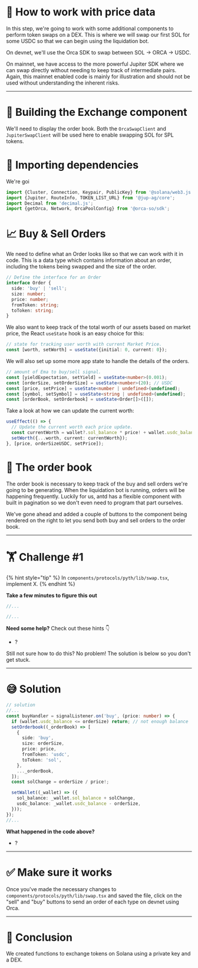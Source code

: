 # 🧐 How to work with price data

In this step, we're going to work with some additional components to perform token swaps on a DEX. This is where we will swap our first SOL for some USDC so that we can begin using the liquidation bot.

On devnet, we'll use the Orca SDK to swap between SOL -> ORCA -> USDC.

On mainnet, we have access to the more powerful Jupiter SDK where we can swap directly without needing to keep track of intermediate pairs. Again, this mainnet enabled code is mainly for illustration and should not be used without understanding the inherent risks.

---

# 🧱 Building the Exchange component

We'll need to display the order book. Both the `OrcaSwapClient` and `JupiterSwapClient` will be used here to enable swapping SOL for SPL tokens.

# 🚚 Importing dependencies

We're goi

```typescript
import {Cluster, Connection, Keypair, PublicKey} from '@solana/web3.js';
import {Jupiter, RouteInfo, TOKEN_LIST_URL} from '@jup-ag/core';
import Decimal from 'decimal.js';
import {getOrca, Network, OrcaPoolConfig} from '@orca-so/sdk';
```

# 📈 Buy & Sell Orders

We need to define what an Order looks like so that we can work with it in code. This is a data type which contains information about an order, including the tokens being swapped and the size of the order.

```typescript
// Define the interface for an Order
interface Order {
  side: 'buy' | 'sell';
  size: number;
  price: number;
  fromToken: string;
  toToken: string;
}
```

We also want to keep track of the total worth of our assets based on market price, the React `useState` hook is an easy choice for this:

```typescript
// state for tracking user worth with current Market Price.
const [worth, setWorth] = useState({initial: 0, current: 0});
```

We will also set up some more app state to handle the details of the orders.

```typescript
// amount of Ema to buy/sell signal.
const [yieldExpectation, setYield] = useState<number>(0.001);
const [orderSize, setOrderSize] = useState<number>(20); // USDC
const [price, setPrice] = useState<number | undefined>(undefined);
const [symbol, setSymbol] = useState<string | undefined>(undefined);
const [orderBook, setOrderbook] = useState<Order[]>([]);
```

Take a look at how we can update the current worth:

```typescript
useEffect(() => {
  // Update the current worth each price update.
  const currentWorth = wallet?.sol_balance * price! + wallet.usdc_balance;
  setWorth({...worth, current: currentWorth});
}, [price, orderSizeUSDC, setPrice]);
```

# 📖 The order book

The order book is necessary to keep track of the buy and sell orders we're going to be generating. When the liquidation bot is running, orders will be happening frequently. Luckily for us, antd has a flexible component with built in pagination so we don't even need to program that part ourselves.

We've gone ahead and added a couple of buttons to the component being rendered on the right to let you send both buy and sell orders to the order book.

---

# 🏋️ Challenge #1

{% hint style="tip" %}
In `components/protocols/pyth/lib/swap.tsx`, implement X.
{% endhint %}

**Take a few minutes to figure this out**

```typescript
//...

//...
```

**Need some help?** Check out these hints 👇

- ?

Still not sure how to do this? No problem! The solution is below so you don't get stuck.

---

# 😅 Solution

```typescript
// solution
//...
const buyHandler = signalListener.on('buy', (price: number) => {
  if (wallet.usdc_balance <= orderSize) return; // not enough balance
  setOrderbook((_orderBook) => [
    {
      side: 'buy',
      size: orderSize,
      price: price,
      fromToken: 'usdc',
      toToken: 'sol',
    },
    ..._orderBook,
  ]);
  const solChange = orderSize / price!;

  setWallet((_wallet) => ({
    sol_balance: _wallet.sol_balance + solChange,
    usdc_balance: _wallet.usdc_balance - orderSize,
  }));
});
//...
```

**What happened in the code above?**

- ?

---

# ✅ Make sure it works

Once you've made the necessary changes to `components/protocols/pyth/lib/swap.tsx` and saved the file, click on the "sell" and "buy" buttons to send an order of each type on devnet using Orca.

---

# 🏁 Conclusion

We created functions to exchange tokens on Solana using a private key and a DEX.
